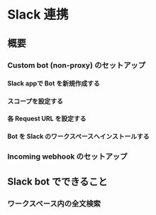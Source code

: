 # Slack 連携

## 概要
<!-- TODO: GW-5376 作成した図を用いて、botの概要を記述する -->

### Custom bot (non-proxy) のセットアップ

#### Slack appで Bot を新規作成する
<!-- TODO: GW-5326 「slack appでbot新規作成するまで」を記述 (日本語) -->

#### スコープを設定する
<!-- TODO: GW-5332 スコープの設定方法を記述する(日本語) -->

#### 各 Request URL を設定する
<!-- TODO: GW-5336 スラッシュコマンドなど各RequestURLのセット方法を記述(日本語) -->

#### Bot を Slack のワークスペースへインストールする
<!-- TODO: GW-5337 botをslackにインストールできるところまで記述(日本語) -->


<!-- ### Official bot のセットアップ -->


<!-- ### Custom bot (with-proxy) のセットアップ -->


### Incoming webhook のセットアップ
<!-- TODO: GW-5372 「Slack/Mattermost への通知」の内容を適切なタイトルの下に移動させる -->

## Slack bot でできること

### ワークスペース内の全文検索
<!-- TODO: GW-5375 全文検索の方法を記述(日本語) -->

<!-- ### 複数ワークスペースの横断検索 (TBD) -->


<!-- ### Slack ログの記録 (TBD) -->